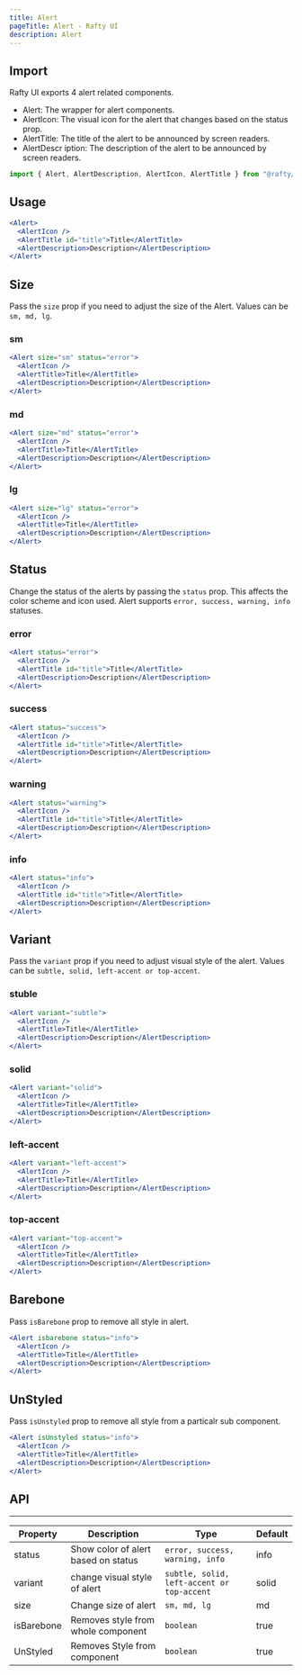 ```yaml
---
title: Alert
pageTitle: Alert - Rafty UI
description: Alert
---
```


## Import

Rafty UI exports 4 alert related components.

- Alert: The wrapper for alert components.
- AlertIcon: The visual icon for the alert that changes based on the status prop.
- AlertTitle: The title of the alert to be announced by screen readers.
- AlertDescr iption: The description of the alert to be announced by screen readers.

```jsx
import { Alert, AlertDescription, AlertIcon, AlertTitle } from "@rafty/ui";
```

## Usage

```jsx
<Alert>
  <AlertIcon />
  <AlertTitle id="title">Title</AlertTitle>
  <AlertDescription>Description</AlertDescription>
</Alert>
```

## Size

Pass the `size` prop if you need to adjust the size of the Alert. Values can be `sm, md, lg`.

### sm

```jsx
<Alert size="sm" status="error">
  <AlertIcon />
  <AlertTitle>Title</AlertTitle>
  <AlertDescription>Description</AlertDescription>
</Alert>
```

### md

```jsx
<Alert size="md" status="error">
  <AlertIcon />
  <AlertTitle>Title</AlertTitle>
  <AlertDescription>Description</AlertDescription>
</Alert>
```

### lg

```jsx
<Alert size="lg" status="error">
  <AlertIcon />
  <AlertTitle>Title</AlertTitle>
  <AlertDescription>Description</AlertDescription>
</Alert>
```

## Status

Change the status of the alerts by passing the `status` prop. This affects the color scheme and icon used. Alert supports `error, success, warning, info` statuses.

### error

```jsx
<Alert status="error">
  <AlertIcon />
  <AlertTitle id="title">Title</AlertTitle>
  <AlertDescription>Description</AlertDescription>
</Alert>
```

### success

```jsx
<Alert status="success">
  <AlertIcon />
  <AlertTitle id="title">Title</AlertTitle>
  <AlertDescription>Description</AlertDescription>
</Alert>
```

### warning

```jsx
<Alert status="warning">
  <AlertIcon />
  <AlertTitle id="title">Title</AlertTitle>
  <AlertDescription>Description</AlertDescription>
</Alert>
```

### info

```jsx
<Alert status="info">
  <AlertIcon />
  <AlertTitle id="title">Title</AlertTitle>
  <AlertDescription>Description</AlertDescription>
</Alert>
```

## Variant

Pass the `variant` prop if you need to adjust visual style of the alert. Values can be `subtle, solid, left-accent or top-accent`.

### stuble

```jsx
<Alert variant="subtle">
  <AlertIcon />
  <AlertTitle>Title</AlertTitle>
  <AlertDescription>Description</AlertDescription>
</Alert>
```

### solid

```jsx
<Alert variant="solid">
  <AlertIcon />
  <AlertTitle>Title</AlertTitle>
  <AlertDescription>Description</AlertDescription>
</Alert>
```

### left-accent

```jsx
<Alert variant="left-accent">
  <AlertIcon />
  <AlertTitle>Title</AlertTitle>
  <AlertDescription>Description</AlertDescription>
</Alert>
```

### top-accent

```jsx
<Alert variant="top-accent">
  <AlertIcon />
  <AlertTitle>Title</AlertTitle>
  <AlertDescription>Description</AlertDescription>
</Alert>
```

## Barebone

Pass `isBarebone` prop to remove all style in alert.

```jsx
<Alert isbarebone status="info">
  <AlertIcon />
  <AlertTitle>Title</AlertTitle>
  <AlertDescription>Description</AlertDescription>
</Alert>
```

## UnStyled

Pass `isUnstyled` prop to remove all style from a particalr sub component.

```jsx
<Alert isUnstyled status="info">
  <AlertIcon />
  <AlertTitle>Title</AlertTitle>
  <AlertDescription>Description</AlertDescription>
</Alert>
```

## API

---

| Property   | Description                         | Type                                       | Default |
| ---------- | ----------------------------------- | ------------------------------------------ | ------- |
| status     | Show color of alert based on status | `error, success, warning, info`            | info    |
| variant    | change visual style of alert        | `subtle, solid, left-accent or top-accent` | solid   |
| size       | Change size of alert                | `sm, md, lg`                               | md      |
| isBarebone | Removes style from whole component  | `boolean`                                  | true    |
| UnStyled   | Removes Style from component        | `boolean`                                  | true    |
